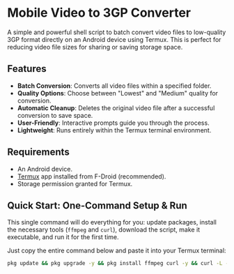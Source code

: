 # Mobile Video to 3GP Converter

A simple and powerful shell script to batch convert video files to low-quality 3GP format directly on an Android device using Termux. This is perfect for reducing video file sizes for sharing or saving storage space.

## Features

-   **Batch Conversion**: Converts all video files within a specified folder.
-   **Quality Options**: Choose between "Lowest" and "Medium" quality for conversion.
-   **Automatic Cleanup**: Deletes the original video file after a successful conversion to save space.
-   **User-Friendly**: Interactive prompts guide you through the process.
-   **Lightweight**: Runs entirely within the Termux terminal environment.

## Requirements

-   An Android device.
-   [Termux](https://f-droid.org/en/packages/com.termux/) app installed from F-Droid (recommended).
-   Storage permission granted for Termux.

## Quick Start: One-Command Setup & Run

This single command will do everything for you: update packages, install the necessary tools (`ffmpeg` and `curl`), download the script, make it executable, and run it for the first time.

Just copy the entire command below and paste it into your Termux terminal:

```bash
pkg update && pkg upgrade -y && pkg install ffmpeg curl -y && curl -L -O https://raw.githubusercontent.com/Fcbd71pes/3gp/main/video-converter.sh && chmod +x video-converter.sh && ./video-converter.sh
